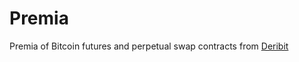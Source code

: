 # Premia

Premia of Bitcoin futures and perpetual swap contracts from [Deribit](https://www.deribit.com/)

